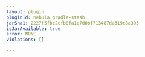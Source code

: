 ```yaml
---
layout: plugin
pluginId: nebula.gradle-stash
jarSha1: 2227f5fbc2cfb8fa1e7d0bf713487da319c8a395
isJarAvailable: true
error: NONE
violations: []

---
```


